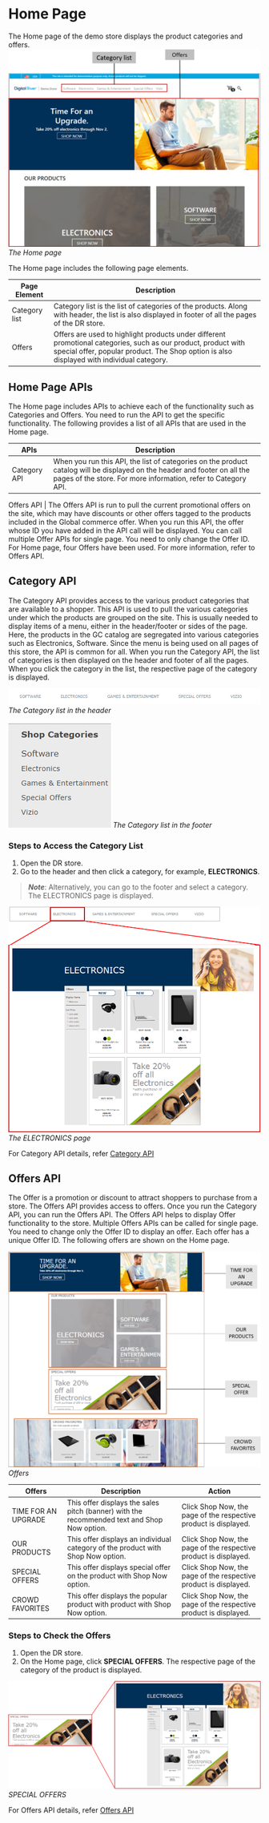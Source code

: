 # Home Page 
The Home page of the demo store displays the product categories and offers. 
![Home Page](/api-reference-store/docs/media/homepage.png)
_The Home page_

The Home page includes the following page elements.

Page Element | Description
------------ | -----------
Category list |	Category list is the list of categories of the products. Along with header, the list is also displayed in footer of all the pages of the DR store.
Offers | Offers are used to highlight products under different promotional categories, such as our product, product with special offer, popular product. The Shop option is also displayed with individual category.

## Home Page APIs
The Home page includes APIs to achieve each of the functionality such as Categories and Offers. You need to run the API to get the specific functionality. The following provides a list of all APIs that are used in the Home page.

APIs | Description
----- | --------------
Category API | When you run this API, the list of categories on the product catalog will be displayed on the header and footer on all the pages of the store. For more information, refer to Category API.

Offers API | The Offers API is run to pull the current promotional offers on the site, which may have discounts or other offers tagged to the products included in the Global commerce offer. When you run this API, the offer whose ID you have added in the API call will be displayed. You can call multiple Offer APIs for single page. You need to only change the Offer ID. For Home page, four Offers have been used. For more information, refer to Offers API. 


## Category API
The Category API provides access to the various product categories that are available to a shopper. This API is used to pull the various categories under which the products are grouped on the site. This is usually needed to display items of a menu, either in the header/footer or sides of the page. Here, the products in the GC catalog are segregated into various categories such as Electronics, Software. Since the menu is being used on all pages of this store, the API is common for all. When you run the Category API, the list of categories is then displayed on the header and footer of all the pages. When you click the category in the list, the respective page of the category is displayed. 

![Header](/api-reference-store/docs/media/header.png)
_The Category list in the header_

![Footer](/api-reference-store/docs/media/footer.png)
_The Category list in the footer_

### Steps to Access the Category List
1. Open the DR store.
2. Go to the header and then click a category, for example, **ELECTRONICS**.

>**_Note_**: Alternatively, you can go to the footer and select a category. 
The ELECTRONICS page is displayed.

![Electronics](/api-reference-store/docs/media/electronics.png)
_The ELECTRONICS page_

For Category API details, refer [Category API](/api-reference-store/docs/categoryapi.md)

## Offers API
The Offer is a promotion or discount to attract shoppers to purchase from a store. The Offers API provides access to offers. Once you run the Category API, you can run the Offers API. The Offers API helps to display Offer functionality to the store.
Multiple Offers APIs can be called for single page. You need to change only the Offer ID to display an offer. Each offer has a unique Offer ID. The following offers are shown on the Home page. 
 
![Offers](/api-reference-store/docs/media/offers.png)
_Offers_
 
Offers	| Description	| Action
------- | -------------- | -------
TIME FOR AN UPGRADE	| This offer displays the sales pitch (banner) with the recommended text and Shop Now option. |	Click Shop Now, the page of the respective product is displayed.
OUR PRODUCTS | This offer displays an individual category of the product with Shop Now option. | Click Shop Now, the page of the respective product is displayed.
SPECIAL OFFERS | This offer displays special offer on the product with Shop Now option. | Click Shop Now, the page of the respective product is displayed.
CROWD FAVORITES | This offer displays the popular product with product with Shop Now option. | Click Shop Now, the page of the respective product is displayed.

### Steps to Check the Offers
1. Open the DR store.
2. On the Home page, click **SPECIAL OFFERS**.
The respective page of the category of the product is displayed.
 
![Special Offers](/api-reference-store/docs/media/specialoffers.png)
_SPECIAL OFFERS_

For Offers API details, refer [Offers API](/api-reference-store/docs/offersapi.md)


